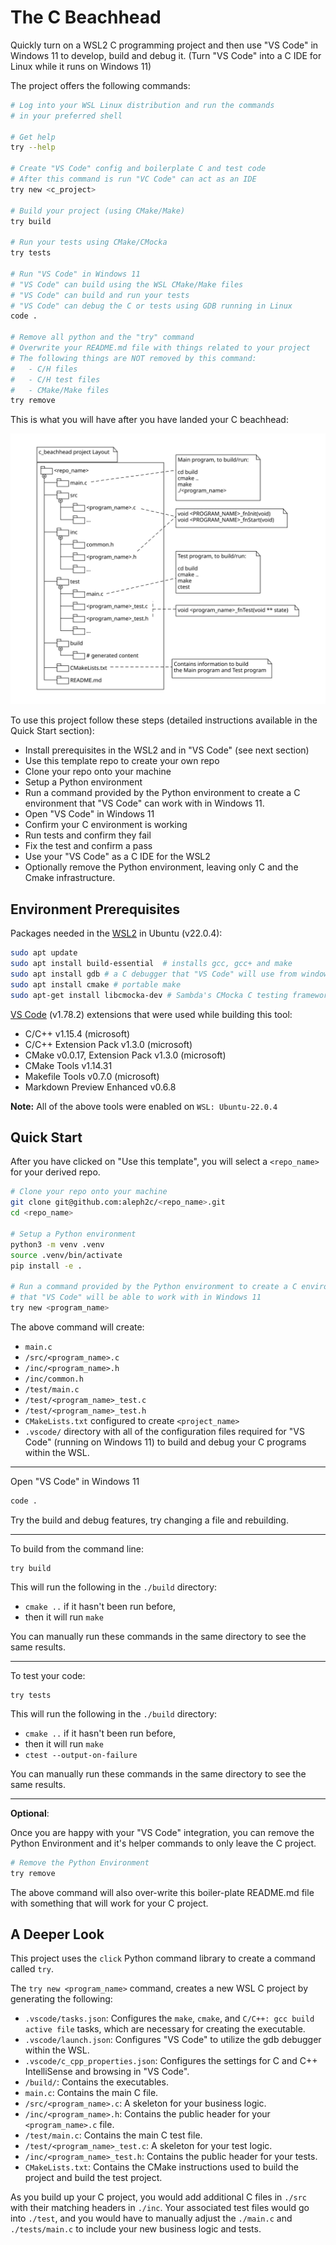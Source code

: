 # The C Beachhead

Quickly turn on a WSL2 C programming project and then use "VS Code" in Windows 11
to develop, build and debug it. (Turn "VS Code" into a C IDE for Linux while it
runs on Windows 11)

The project offers the following commands:

```bash
# Log into your WSL Linux distribution and run the commands
# in your preferred shell

# Get help
try --help

# Create "VS Code" config and boilerplate C and test code
# After this command is run "VC Code" can act as an IDE
try new <c_project>

# Build your project (using CMake/Make)
try build

# Run your tests using CMake/CMocka
try tests

# Run "VS Code" in Windows 11
# "VS Code" can build using the WSL CMake/Make files
# "VS Code" can build and run your tests
# "VS Code" can debug the C or tests using GDB running in Linux
code .

# Remove all python and the "try" command
# Overwrite your README.md file with things related to your project
# The following things are NOT removed by this command:
#   - C/H files
#   - C/H test files
#   - CMake/Make files
try remove
```

This is what you will have after you have landed your C beachhead: 

![image](./images/c_layout.svg)

To use this project follow these steps (detailed instructions available in the Quick Start section):

- Install prerequisites in the WSL2 and in "VS Code" (see next section)
- Use this template repo to create your own repo
- Clone your repo onto your machine
- Setup a Python environment
- Run a command provided by the Python environment to create a C environment that "VS Code" can work with in Windows 11.
- Open "VS Code" in Windows 11
- Confirm your C environment is working
- Run tests and confirm they fail
- Fix the test and confirm a pass
- Use your "VS Code" as a C IDE for the WSL2
- Optionally remove the Python environment, leaving only C and the Cmake infrastructure.

## Environment Prerequisites

Packages needed in the [WSL2](https://www.youtube.com/watch?v=Rzg144v3hfo) in Ubuntu (v22.0.4):

```bash
sudo apt update
sudo apt install build-essential  # installs gcc, gcc+ and make
sudo apt install gdb # a C debugger that "VS Code" will use from windows 11
sudo apt install cmake # portable make
sudo apt-get install libcmocka-dev # Sambda's CMocka C testing framework
```

[VS Code](https://code.visualstudio.com/download) (v1.78.2) extensions that were used while building this tool:

- C/C++ v1.15.4 (microsoft)
- C/C++ Extension Pack v1.3.0 (microsoft)
- CMake v0.0.17, Extension Pack v1.3.0 (microsoft)
- CMake Tools v1.14.31
- Makefile Tools v0.7.0 (microsoft)
- Markdown Preview Enhanced v0.6.8

**Note:** All of the above tools were enabled on ``WSL: Ubuntu-22.0.4``

## Quick Start

After you have clicked on "Use this template", you will select a ``<repo_name>``
for your derived repo.

```bash
# Clone your repo onto your machine
git clone git@github.com:aleph2c/<repo_name>.git
cd <repo_name>

# Setup a Python environment
python3 -m venv .venv
source .venv/bin/activate
pip install -e .

# Run a command provided by the Python environment to create a C environment
# that "VS Code" will be able to work with in Windows 11
try new <program_name>
```

The above command will create:
- ``main.c``
- ``/src/<program_name>.c``
- ``/inc/<program_name>.h``
- ``/inc/common.h``
- ``/test/main.c``
- ``/test/<program_name>_test.c``
- ``/test/<program_name>_test.h``
- ``CMakeLists.txt`` configured to create ``<project_name>``
- ``.vscode/`` directory with all of the configuration files required for "VS Code" (running on Windows 11) to build and debug your C programs within the WSL.

---

Open "VS Code" in Windows 11

```bash
code .
```

Try the build and debug features, try changing a file and rebuilding.

---

To build from the command line:

```
try build
```

This will run the following in the ``./build`` directory:

- ``cmake ..`` if it hasn't been run before,
- then it will run ``make``

You can manually run these commands in the same directory to see the same
results.

---

To test your code:

```
try tests
```

This will run the following in the ``./build`` directory:

- ``cmake ..`` if it hasn't been run before,
- then it will run ``make``
- ``ctest --output-on-failure``

You can manually run these commands in the same directory to see the same
results.

---

**Optional**:

Once you are happy with your "VS Code" integration, you can remove the Python
Environment and it's helper commands to only leave the C project.

```bash
# Remove the Python Environment 
try remove
```

The above command will also over-write this boiler-plate README.md file with
something that will work for your C project.

## A Deeper Look

This project uses the `click` Python command library to create a command called `try`. 

The `try new <program_name>` command, creates a new WSL C
project by generating the following:

- `.vscode/tasks.json`: Configures the `make`, `cmake`, and `C/C++: gcc build active file` tasks, which are necessary for creating the executable.
- `.vscode/launch.json`: Configures "VS Code" to utilize the gdb debugger within the WSL.
- `.vscode/c_cpp_properties.json`: Configures the settings for C and C++ IntelliSense and browsing in "VS Code".
- `/build/`: Contains the executables.
- `main.c`: Contains the main C file.
- `/src/<program_name>.c`: A skeleton for your business logic.
- `/inc/<program_name>.h`: Contains the public header for your ``<program_name>.c`` file.
- `/test/main.c`: Contains the main C test file.
- `/test/<program_name>_test.c`: A skeleton for your test logic.
- `/inc/<program_name>_test.h`: Contains the public header for your tests.
- `CMakeLists.txt`: Contains the CMake instructions used to build the project and build the test project.

As you build up your C project, you would add additional C files in ``./src`` with their matching headers in ``./inc``.  Your associated test files would go into ``./test``, and you would have to manually adjust the ``./main.c`` and ``./tests/main.c`` to include your new business logic and tests.
